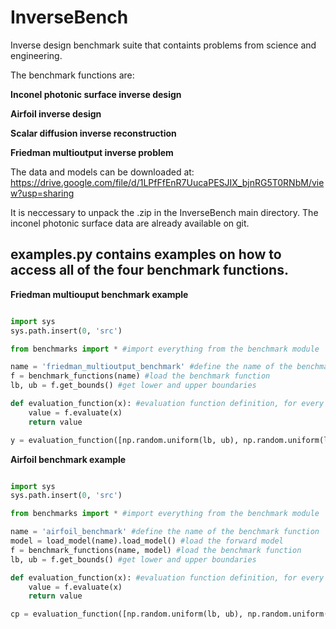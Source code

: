 # InverseBench
Inverse design benchmark suite that containts problems from science and engineering.

The benchmark functions are:

**Inconel photonic surface inverse design**

**Airfoil inverse design**

**Scalar diffusion inverse reconstruction**

**Friedman multioutput inverse problem**


The data and models can be downloaded at: https://drive.google.com/file/d/1LPfFfEnR7UucaPESJIX_bjnRG5T0RNbM/view?usp=sharing

It is neccessary to unpack the .zip in the InverseBench main directory. The inconel photonic surface data are already available on git.


**examples.py** contains examples on how to access all of the four benchmark functions.
----------------------------------------------


**Friedman multiouput benchmark example**


```python

import sys
sys.path.insert(0, 'src')

from benchmarks import * #import everything from the benchmark module

name = 'friedman_multioutput_benchmark' #define the name of the benchmark function
f = benchmark_functions(name) #load the benchmark function
lb, ub = f.get_bounds() #get lower and upper boundaries

def evaluation_function(x): #evaluation function definition, for every x it returns a response y
    value = f.evaluate(x)
    return value

y = evaluation_function([np.random.uniform(lb, ub), np.random.uniform(lb, ub)]) #evaluation example


```

**Airfoil benchmark example**


```python

import sys
sys.path.insert(0, 'src')

from benchmarks import * #import everything from the benchmark module

name = 'airfoil_benchmark' #define the name of the benchmark function
model = load_model(name).load_model() #load the forward model
f = benchmark_functions(name, model) #load the benchmark function
lb, ub = f.get_bounds() #get lower and upper boundaries

def evaluation_function(x): #evaluation function definition, for every x it returns a response y
    value = f.evaluate(x)
    return value

cp = evaluation_function([np.random.uniform(lb, ub), np.random.uniform(lb, ub)])


```



